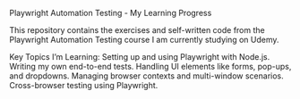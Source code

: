 Playwright Automation Testing - My Learning Progress

This repository contains the exercises and self-written code from the Playwright Automation Testing course I am currently studying on Udemy.

Key Topics I’m Learning:
Setting up and using Playwright with Node.js.
Writing my own end-to-end tests.
Handling UI elements like forms, pop-ups, and dropdowns.
Managing browser contexts and multi-window scenarios.
Cross-browser testing using Playwright.

